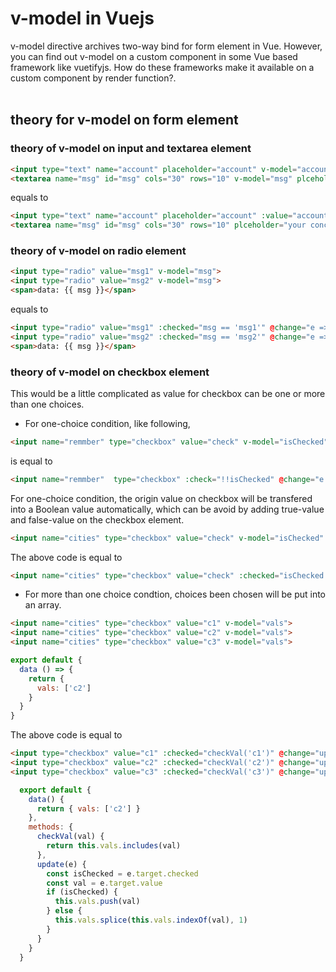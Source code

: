 # v-model in Vuejs
v-model directive archives two-way bind for form element in Vue. However, you can find out v-model on a custom component in some Vue based framework like vuetifyjs. How do these frameworks make it available on a custom component by render function?.
<br><br>

## theory for v-model on form element
### theory of v-model on input and textarea element
```html
<input type="text" name="account" placeholder="account" v-model="account">
<textarea name="msg" id="msg" cols="30" rows="10" v-model="msg" plceholder="your concern"></textarea>
```
equals to
```html
<input type="text" name="account" placeholder="account" :value="account" @input="e => e.target.value">
<textarea name="msg" id="msg" cols="30" rows="10" plceholder="your concern" @input="e => msg = e.target.value"></textarea>
```
### theory of v-model on radio element
```html
<input type="radio" value="msg1" v-model="msg">
<input type="radio" value="msg2" v-model="msg">
<span>data: {{ msg }}</span>
```
equals to
```html
<input type="radio" value="msg1" :checked="msg == 'msg1'" @change="e => msg = e.target.value">
<input type="radio" value="msg2" :checked="msg == 'msg2'" @change="e => msg = e.target.value">
<span>data: {{ msg }}</span>
```
### theory of v-model on checkbox element
This would be a little complicated as value for checkbox can be one or more than one choices.
- For one-choice condition, like following,
```html
<input name="remmber" type="checkbox" value="check" v-model="isChecked">
```
is equal to 
```html
<input name="remmber"  type="checkbox" :check="!!isChecked" @change="e => ischecked = !!e.target.value">
```
For one-choice condition, the origin value on checkbox will be transfered into a Boolean value automatically, which can be avoid by adding true-value and false-value on the checkbox element.
```html
<input name="cities" type="checkbox" value="check" v-model="isChecked" true-value="1" false-value="0">
```
The above code is equal to
```html
<input name="cities" type="checkbox" value="check" :checked="isChecked == '1'" @change="e => isChecked = e.target.checked ? '1' : '0'">
```
- For more than one choice condtion, choices been chosen will be put into an array. 
```html
<input name="cities" type="checkbox" value="c1" v-model="vals">
<input name="cities" type="checkbox" value="c2" v-model="vals">
<input name="cities" type="checkbox" value="c3" v-model="vals">
```
```javascript
export default {
  data () => {
    return {
      vals: ['c2']
    }
  }
}
```
The above code is equal to 
```html
<input type="checkbox" value="c1" :checked="checkVal('c1')" @change="update">
<input type="checkbox" value="c2" :checked="checkVal('c2')" @change="update">
<input type="checkbox" value="c3" :checked="checkVal('c3')" @change="update">
```
```javascript
  export default {
    data() {
      return { vals: ['c2'] }
    },
    methods: {
      checkVal(val) {
        return this.vals.includes(val)
      },
      update(e) {
        const isChecked = e.target.checked
        const val = e.target.value
        if (isChecked) {
          this.vals.push(val)
        } else {
          this.vals.splice(this.vals.indexOf(val), 1)
        }
      }
    }
  }
```


